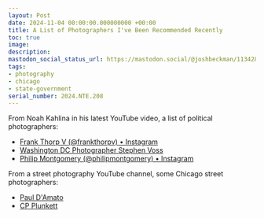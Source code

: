 ```yaml
---
layout: Post
date: 2024-11-04 00:00:00.000000000 +00:00
title: A List of Photographers I've Been Recommended Recently
toc: true
image:
description:
mastodon_social_status_url: https://mastodon.social/@joshbeckman/113428776749435470
tags:
- photography
- chicago
- state-government
serial_number: 2024.NTE.208
---
```

From Noah Kahlina in his latest YouTube video, a list of political photographers:
- [Frank Thorp V (@frankthorpv) • Instagram](https://www.instagram.com/frankthorpv/?hl=en)
- [Washington DC Photographer Stephen Voss](https://www.stephenvoss.com/)
- [Philip Montgomery (@philipmontgomery) • Instagram](https://www.instagram.com/philipmontgomery/?hl=en)

From a street photography YouTube channel, some Chicago street photographers:
- [Paul D'Amato](https://pauldamato.com/publications/)
- [CP Plunkett](https://straightupstreet.blog/)
